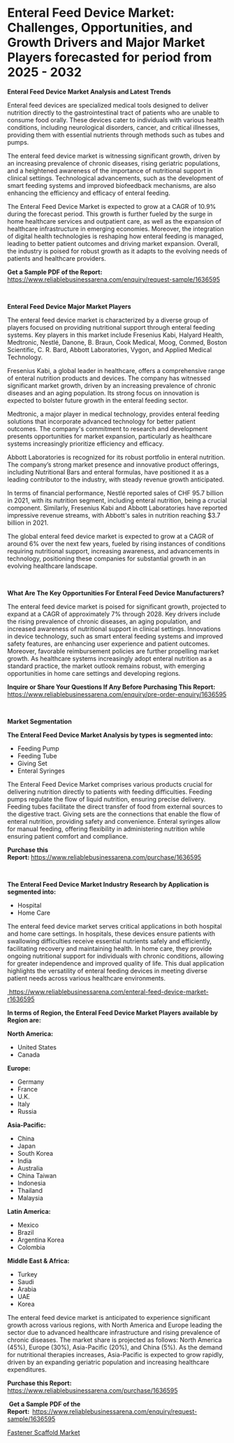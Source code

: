 <p><h1>Enteral Feed Device Market: Challenges, Opportunities, and Growth Drivers and Major Market Players forecasted for period from 2025 - 2032</h1></p><p><strong>Enteral Feed Device Market Analysis and Latest Trends</strong></p>
<p><p>Enteral feed devices are specialized medical tools designed to deliver nutrition directly to the gastrointestinal tract of patients who are unable to consume food orally. These devices cater to individuals with various health conditions, including neurological disorders, cancer, and critical illnesses, providing them with essential nutrients through methods such as tubes and pumps.</p><p>The enteral feed device market is witnessing significant growth, driven by an increasing prevalence of chronic diseases, rising geriatric populations, and a heightened awareness of the importance of nutritional support in clinical settings. Technological advancements, such as the development of smart feeding systems and improved biofeedback mechanisms, are also enhancing the efficiency and efficacy of enteral feeding.</p><p>The Enteral Feed Device Market is expected to grow at a CAGR of 10.9% during the forecast period. This growth is further fueled by the surge in home healthcare services and outpatient care, as well as the expansion of healthcare infrastructure in emerging economies. Moreover, the integration of digital health technologies is reshaping how enteral feeding is managed, leading to better patient outcomes and driving market expansion. Overall, the industry is poised for robust growth as it adapts to the evolving needs of patients and healthcare providers.</p></p>
<p><strong>Get a Sample PDF of the Report:&nbsp;</strong> <a href="https://www.reliablebusinessarena.com/enquiry/request-sample/1636595?utm_campaign=3461&utm_medium=2&utm_source=Github&utm_content=ia&utm_term=23032025&utm_id=enteral-feed-device">https://www.reliablebusinessarena.com/enquiry/request-sample/1636595</a></p>
<p>&nbsp;</p>
<p><strong>Enteral Feed Device Major Market Players</strong></p>
<p><p>The enteral feed device market is characterized by a diverse group of players focused on providing nutritional support through enteral feeding systems. Key players in this market include Fresenius Kabi, Halyard Health, Medtronic, Nestlé, Danone, B. Braun, Cook Medical, Moog, Conmed, Boston Scientific, C. R. Bard, Abbott Laboratories, Vygon, and Applied Medical Technology.</p><p>Fresenius Kabi, a global leader in healthcare, offers a comprehensive range of enteral nutrition products and devices. The company has witnessed significant market growth, driven by an increasing prevalence of chronic diseases and an aging population. Its strong focus on innovation is expected to bolster future growth in the enteral feeding sector.</p><p>Medtronic, a major player in medical technology, provides enteral feeding solutions that incorporate advanced technology for better patient outcomes. The company's commitment to research and development presents opportunities for market expansion, particularly as healthcare systems increasingly prioritize efficiency and efficacy.</p><p>Abbott Laboratories is recognized for its robust portfolio in enteral nutrition. The company’s strong market presence and innovative product offerings, including Nutritional Bars and enteral formulas, have positioned it as a leading contributor to the industry, with steady revenue growth anticipated.</p><p>In terms of financial performance, Nestlé reported sales of CHF 95.7 billion in 2021, with its nutrition segment, including enteral nutrition, being a crucial component. Similarly, Fresenius Kabi and Abbott Laboratories have reported impressive revenue streams, with Abbott's sales in nutrition reaching $3.7 billion in 2021. </p><p>The global enteral feed device market is expected to grow at a CAGR of around 6% over the next few years, fueled by rising instances of conditions requiring nutritional support, increasing awareness, and advancements in technology, positioning these companies for substantial growth in an evolving healthcare landscape.</p></p>
<p>&nbsp;</p>
<p><strong>What Are The Key Opportunities For Enteral Feed Device Manufacturers?</strong></p>
<p><p>The enteral feed device market is poised for significant growth, projected to expand at a CAGR of approximately 7% through 2028. Key drivers include the rising prevalence of chronic diseases, an aging population, and increased awareness of nutritional support in clinical settings. Innovations in device technology, such as smart enteral feeding systems and improved safety features, are enhancing user experience and patient outcomes. Moreover, favorable reimbursement policies are further propelling market growth. As healthcare systems increasingly adopt enteral nutrition as a standard practice, the market outlook remains robust, with emerging opportunities in home care settings and developing regions.</p></p>
<p><strong>Inquire or Share Your Questions If Any Before Purchasing This Report:</strong> <a href="https://www.reliablebusinessarena.com/enquiry/pre-order-enquiry/1636595?utm_campaign=3461&utm_medium=2&utm_source=Github&utm_content=ia&utm_term=23032025&utm_id=enteral-feed-device">https://www.reliablebusinessarena.com/enquiry/pre-order-enquiry/1636595</a></p>
<p>&nbsp;</p>
<p><strong>Market Segmentation</strong></p>
<p><strong>The Enteral Feed Device Market Analysis by types is segmented into:</strong></p>
<p><ul><li>Feeding Pump</li><li>Feeding Tube</li><li>Giving Set</li><li>Enteral Syringes</li></ul></p>
<p><p>The Enteral Feed Device Market comprises various products crucial for delivering nutrition directly to patients with feeding difficulties. Feeding pumps regulate the flow of liquid nutrition, ensuring precise delivery. Feeding tubes facilitate the direct transfer of food from external sources to the digestive tract. Giving sets are the connections that enable the flow of enteral nutrition, providing safety and convenience. Enteral syringes allow for manual feeding, offering flexibility in administering nutrition while ensuring patient comfort and compliance.</p></p>
<p><strong>Purchase this Report:&nbsp;</strong><a href="https://www.reliablebusinessarena.com/purchase/1636595?utm_campaign=3461&utm_medium=2&utm_source=Github&utm_content=ia&utm_term=23032025&utm_id=enteral-feed-device">https://www.reliablebusinessarena.com/purchase/1636595</a></p>
<p>&nbsp;</p>
<p><strong>The Enteral Feed Device Market Industry Research by Application is segmented into:</strong></p>
<p><ul><li>Hospital</li><li>Home Care</li></ul></p>
<p><p>The enteral feed device market serves critical applications in both hospital and home care settings. In hospitals, these devices ensure patients with swallowing difficulties receive essential nutrients safely and efficiently, facilitating recovery and maintaining health. In home care, they provide ongoing nutritional support for individuals with chronic conditions, allowing for greater independence and improved quality of life. This dual application highlights the versatility of enteral feeding devices in meeting diverse patient needs across various healthcare environments.</p></p>
<p><a href="https://www.reliablebusinessarena.com/enteral-feed-device-market-r1636595?utm_campaign=3461&utm_medium=2&utm_source=Github&utm_content=ia&utm_term=23032025&utm_id=enteral-feed-device">&nbsp;https://www.reliablebusinessarena.com/enteral-feed-device-market-r1636595</a></p>
<p><strong>In terms of Region, the Enteral Feed Device Market Players available by Region are:</strong></p>
<p>
    <p> <strong> North America: </strong>
        <ul>
            <li>United States</li>
            <li>Canada</li>
        </ul>
        </p> 
    <p> <strong> Europe: </strong>
        <ul>
            <li>Germany</li>
            <li>France</li>
            <li>U.K.</li>
            <li>Italy</li>
            <li>Russia</li>
        </ul>
        </p> 
    <p> <strong> Asia-Pacific: </strong>
        <ul>
            <li>China</li>
            <li>Japan</li>
            <li>South Korea</li>
            <li>India</li>
            <li>Australia</li>
            <li>China Taiwan</li>
            <li>Indonesia</li>
            <li>Thailand</li>
            <li>Malaysia</li>
        </ul>
        </p> 
    <p> <strong> Latin America: </strong>
        <ul>
            <li>Mexico</li>
            <li>Brazil</li>
            <li>Argentina Korea</li>
            <li>Colombia</li>
        </ul>
        </p> 
    <p> <strong> Middle East & Africa: </strong>
        <ul>
            <li>Turkey</li>
            <li>Saudi</li>
            <li>Arabia</li>
            <li>UAE</li>
            <li>Korea</li>
        </ul>
    </p>
    </p>
<p><p>The enteral feed device market is anticipated to experience significant growth across various regions, with North America and Europe leading the sector due to advanced healthcare infrastructure and rising prevalence of chronic diseases. The market share is projected as follows: North America (45%), Europe (30%), Asia-Pacific (20%), and China (5%). As the demand for nutritional therapies increases, Asia-Pacific is expected to grow rapidly, driven by an expanding geriatric population and increasing healthcare expenditures.</p></p>
<p><strong>Purchase this Report: </strong><a href="https://www.reliablebusinessarena.com/purchase/1636595?utm_campaign=3461&utm_medium=2&utm_source=Github&utm_content=ia&utm_term=23032025&utm_id=enteral-feed-device">https://www.reliablebusinessarena.com/purchase/1636595</a></p>
<p>&nbsp;<strong>Get a Sample PDF of the Report:&nbsp;&nbsp;</strong><a href="https://www.reliablebusinessarena.com/enquiry/request-sample/1636595?utm_campaign=3461&utm_medium=2&utm_source=Github&utm_content=ia&utm_term=23032025&utm_id=enteral-feed-device">https://www.reliablebusinessarena.com/enquiry/request-sample/1636595</a></p>
<p><strong></strong></p>
<p><p><a href="https://github.com/sutrejaron/Market-Research-Report-List-1/blob/main/fastener-scaffold-market.md?utm_campaign=3461&utm_medium=2&utm_source=Github&utm_content=ia&utm_term=23032025&utm_id=enteral-feed-device">Fastener Scaffold Market</a></p></p>